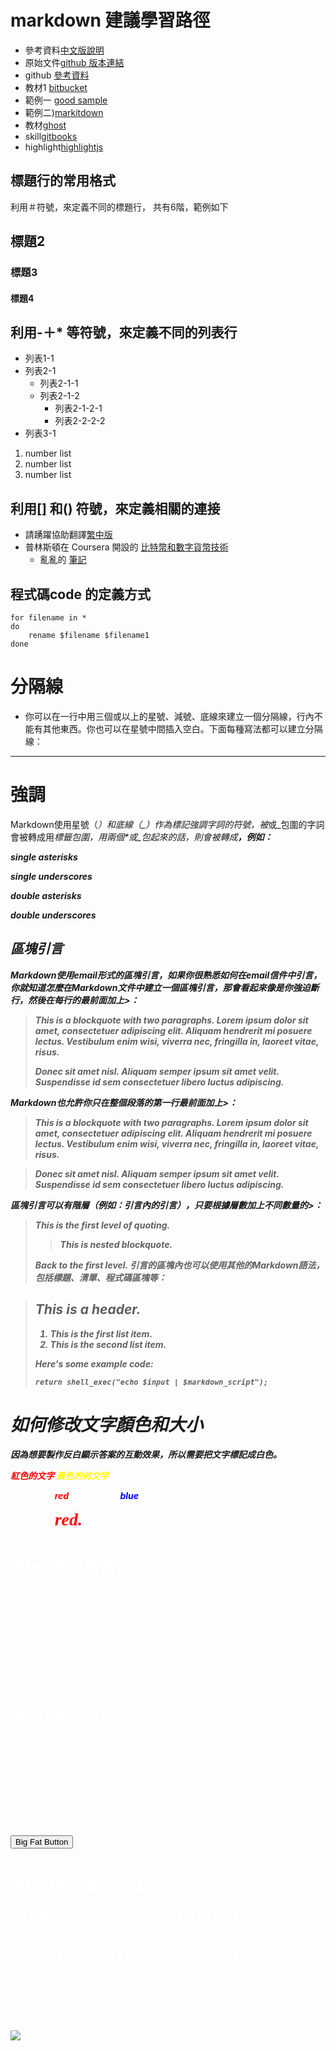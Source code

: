 # markdown 建議學習路徑

- 參考資料[中文版說明](http://markdown.tw/)
- 原始文件[github 版本連結]( https://github.com/othree/markdown-syntax-zhtw/blob/master/syntax.md)
- github [參考資料](
https://github.com/adam-p/markdown-here/wiki/Markdown-Cheatsheet)
- 教材1 [bitbucket](https://bitbucket.org/tutorials/markdowndemo)
- 範例一 [good sample](http://www.unexpected-vortices.com/sw/rippledoc/quick-markdown-example.html)
- 範例二)[markitdown](http://www.markitdown.net/markdown)
- 教材[ghost](https://blog.ghost.org/markdown/)
- skill[gitbooks](https://wastemobile.gitbooks.io/gitbook-chinese/content/format/markdown.html)  
- highlight[highlightjs](https://highlightjs.org/)

## 標題行的常用格式


利用＃符號，來定義不同的標題行， 共有6階，範例如下

## 標題2
### 標題3
#### 標題4

## 利用-＋* 等符號，來定義不同的列表行
- 列表1-1
- 列表2-1
	- 列表2-1-1
	- 列表2-1-2
		- 列表2-1-2-1
		+ 列表2-2-2-2
- 列表3-1
1. number list
2. number list
3. number list

## 利用[] 和() 符號，來定義相關的連接

- 請踴躍協助翻譯[繁中版](https://www.transifex.com/bitcoinbook/mastering-bitcoin/)
- 普林斯頓在 Coursera 開設的 [比特幣和數字貨幣技術](https://zh-tw.coursera.org/course/bitcointech)
	- 亂亂的 [筆記](http://hashedportfolio.blogspot.tw/)

## 程式碼code 的定義方式
	for filename in *
	do
		rename $filename $filename1
	done


# 分隔線

- 你可以在一行中用三個或以上的星號、減號、底線來建立一個分隔線，行內不能有其他東西。你也可以在星號中間插入空白。下面每種寫法都可以建立分隔線：

----

# 強調

Markdown使用星號（*）和底線（_）作為標記強調字詞的符號，被*或_包圍的字詞會被轉成用<em>標籤包圍，用兩個*或_包起來的話，則會被轉成<strong>，例如：

*single asterisks*

_single underscores_

**double asterisks**

__double underscores__

## 區塊引言

Markdown使用email形式的區塊引言，如果你很熟悉如何在email信件中引言，你就知道怎麼在Markdown文件中建立一個區塊引言，那會看起來像是你強迫斷行，然後在每行的最前面加上>：
> This is a blockquote with two paragraphs. Lorem ipsum dolor sit amet,
> consectetuer adipiscing elit. Aliquam hendrerit mi posuere lectus.
> Vestibulum enim wisi, viverra nec, fringilla in, laoreet vitae, risus.
>
> Donec sit amet nisl. Aliquam semper ipsum sit amet velit. Suspendisse
> id sem consectetuer libero luctus adipiscing.

Markdown也允許你只在整個段落的第一行最前面加上>：

> This is a blockquote with two paragraphs. Lorem ipsum dolor sit amet,
consectetuer adipiscing elit. Aliquam hendrerit mi posuere lectus.
Vestibulum enim wisi, viverra nec, fringilla in, laoreet vitae, risus.

> Donec sit amet nisl. Aliquam semper ipsum sit amet velit. Suspendisse
id sem consectetuer libero luctus adipiscing.

區塊引言可以有階層（例如：引言內的引言），只要根據層數加上不同數量的>：

> This is the first level of quoting.
>
> > This is nested blockquote.
>
> Back to the first level.
引言的區塊內也可以使用其他的Markdown語法，包括標題、清單、程式碼區塊等：

> ## This is a header.
>
> 1.   This is the first list item.
> 2.   This is the second list item.
>
> Here's some example code:
>
>     return shell_exec("echo $input | $markdown_script");


# 如何修改文字顏色和大小

因為想要製作反白顯示答案的互動效果，所以需要把文字標記成白色。

<font color="red">紅色的文字<font>
<font color="yellow">黃色的的文字<font>
<font color="white"><font>

Roses are <span style="color:red">red</span>, violets are <span style="color:blue">blue</span>.

Roses are <span style="color:red; font-family:Georgia; font-size:2em;">red.</span>

# 程式碼的範例1
	if [ ! -f $cfgDir/setup.ini ] ; then
      echo "no $cfgDir/setup.ini, Please check again"
      exit
	fi
	for CODE in $(cat $cfgDir/setup.ini); do
      NAME=`echo $CODE | sed 's/=/ /g' | awk '{print $1}'`
      TYPE=`echo $CODE | sed 's/=/ /g' | awk '{print $2}'`
      VARS=`printf "${NAME}=\\${TYPE}\n"`
      eval `printf $VARS`
	done

# 程式碼的範例2
```
		if [ ! -f $cfgDir/setup.ini ] ; then
	      echo "no $cfgDir/setup.ini, Please check again"
	      exit
				fi
		for CODE in $(cat $cfgDir/setup.ini); do
	      NAME=`echo $CODE | sed 's/=/ /g' | awk '{print $1}'`
	      TYPE=`echo $CODE | sed 's/=/ /g' | awk '{print $2}'`
	      VARS=`printf "${NAME}=\\${TYPE}\n"`
	      eval `printf $VARS`
		done
```


<button class="button-save large">Big Fat Button</button>  

# 程式碼內含的內容

如果要標記一小段行內程式碼，你可以用反引號把它包起來（`），例如：

Use the `printf()` function.



＃ 如何修改 Markdown 文字顏色
因為想要製作反白顯示答案的互動效果，所以需要把文字標記成白色。
所以Google了”Markdown 文字顏色”
前八個都說 Markdown 無法修改文字顏色，有一個說要用CSS
我想說不可能
最後在第九個找到答案

<font color="white">要反白的文字<font>


![m'lady]( https://hackpad-attachments.imgix.net/turboteam.hackpad.com_u3H8jjdgMWx_p.527885_1466593934326_螢幕快照%202016-06-22%20上午10.57.15.png?fit=max&w=882)

